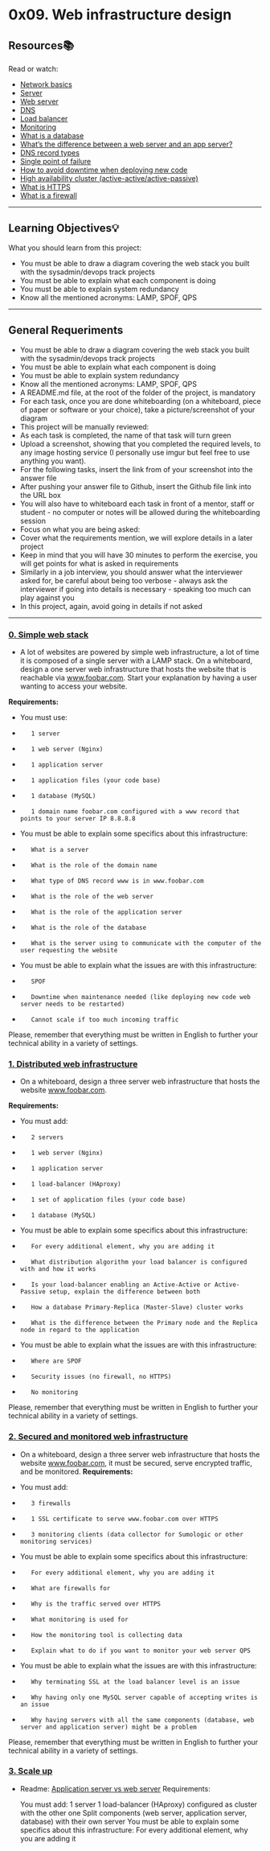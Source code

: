 # 0x09. Web infrastructure design

## Resources:books:
Read or watch:
* [Network basics](https://intranet.hbtn.io/rltoken/Sn9ZSSHjyEW5aRfKvNiZCg)
* [Server](https://intranet.hbtn.io/rltoken/83joH7-HzuV9gBNe16iTrA)
* [Web server](https://intranet.hbtn.io/rltoken/7moqhXcFOXP6zNMWdsjWjQ)
* [DNS](https://intranet.hbtn.io/rltoken/G0a1v98rwb2RHA8VHxo36A)
* [Load balancer](https://intranet.hbtn.io/rltoken/H6TVgGaqt13JhXKzJ2rVAA)
* [Monitoring](https://intranet.hbtn.io/rltoken/JY6524JCvX9dREoNgnQUFw)
* [What is a database](https://intranet.hbtn.io/rltoken/XLIOfzfuaxPQu39VQ0TLtw)
* [What’s the difference between a web server and an app server?](https://intranet.hbtn.io/rltoken/Nb8B47Y2D8SLqQMOKVoQyQ)
* [DNS record types](https://intranet.hbtn.io/rltoken/pSGVxlKznxONwGEHIXLSwA)
* [Single point of failure](https://intranet.hbtn.io/rltoken/wYpewVpIp9PSqqL27RPafg)
* [How to avoid downtime when deploying new code](https://intranet.hbtn.io/rltoken/Mlvynt0OgLQXrxjrC5Wlnw)
* [High availability cluster (active-active/active-passive)](https://intranet.hbtn.io/rltoken/POX3jE0S6TChQHSYQraYeQ)
* [What is HTTPS](https://intranet.hbtn.io/rltoken/N4BwU4wYDNW02kdzMiekFw)
* [What is a firewall](https://intranet.hbtn.io/rltoken/HrYI70d_nxUPZeufjUYzIw)

---
## Learning Objectives:bulb:
What you should learn from this project:

* You must be able to draw a diagram covering the web stack you built with the sysadmin/devops track projects
* You must be able to explain what each component is doing
* You must be able to explain system redundancy
* Know all the mentioned acronyms: LAMP, SPOF, QPS

---
## General Requeriments

*    You must be able to draw a diagram covering the web stack you built with the sysadmin/devops track projects
*    You must be able to explain what each component is doing
*    You must be able to explain system redundancy
*    Know all the mentioned acronyms: LAMP, SPOF, QPS
*    A README.md file, at the root of the folder of the project, is mandatory
*    For each task, once you are done whiteboarding (on a whiteboard, piece of paper or software or your choice), take a picture/screenshot of your diagram
*    This project will be manually reviewed:
*    As each task is completed, the name of that task will turn green
*    Upload a screenshot, showing that you completed the required levels, to any image hosting service (I personally use imgur but feel free to use anything you want).
*    For the following tasks, insert the link from of your screenshot into the answer file
*    After pushing your answer file to Github, insert the Github file link into the URL box
*    You will also have to whiteboard each task in front of a mentor, staff or student - no computer or notes will be allowed during the whiteboarding session
*    Focus on what you are being asked:
*    Cover what the requirements mention, we will explore details in a later project
*    Keep in mind that you will have 30 minutes to perform the exercise, you will get points for what is asked in requirements
*    Similarly in a job interview, you should answer what the interviewer asked for, be careful about being too verbose - always ask the interviewer if going into details is necessary - speaking too much can play against you
*    In this project, again, avoid going in details if not asked
---

### [0. Simple web stack](./0-simple_web_stack)
* A lot of websites are powered by simple web infrastructure, a lot of time it is composed of a single server with a LAMP stack.
On a whiteboard, design a one server web infrastructure that hosts the website that is reachable via www.foobar.com. Start your explanation by having a user wanting to access your website.

**Requirements:**

*    You must use:
*        1 server
*        1 web server (Nginx)
*        1 application server
*        1 application files (your code base)
*        1 database (MySQL)
*        1 domain name foobar.com configured with a www record that points to your server IP 8.8.8.8
*    You must be able to explain some specifics about this infrastructure:
*        What is a server
*        What is the role of the domain name
*        What type of DNS record www is in www.foobar.com
*        What is the role of the web server
*        What is the role of the application server
*        What is the role of the database
*        What is the server using to communicate with the computer of the user requesting the website
*    You must be able to explain what the issues are with this infrastructure:
*        SPOF
*        Downtime when maintenance needed (like deploying new code web server needs to be restarted)
*        Cannot scale if too much incoming traffic

Please, remember that everything must be written in English to further your technical ability in a variety of settings.

### [1. Distributed web infrastructure](./1-distributed_web_infrastructure)
* On a whiteboard, design a three server web infrastructure that hosts the website www.foobar.com.

**Requirements:**

*    You must add:
*        2 servers
*        1 web server (Nginx)
*        1 application server
*        1 load-balancer (HAproxy)
*        1 set of application files (your code base)
*        1 database (MySQL)
*    You must be able to explain some specifics about this infrastructure:
*        For every additional element, why you are adding it
*        What distribution algorithm your load balancer is configured with and how it works
*        Is your load-balancer enabling an Active-Active or Active-Passive setup, explain the difference between both
*        How a database Primary-Replica (Master-Slave) cluster works
*        What is the difference between the Primary node and the Replica node in regard to the application
*    You must be able to explain what the issues are with this infrastructure:
*        Where are SPOF
*        Security issues (no firewall, no HTTPS)
*        No monitoring

Please, remember that everything must be written in English to further your technical ability in a variety of settings.

### [2. Secured and monitored web infrastructure](./2-secured_and_monitored_web_infrastructure)
* On a whiteboard, design a three server web infrastructure that hosts the website www.foobar.com, it must be secured, serve encrypted traffic, and be monitored.
**Requirements:**

*    You must add:
*        3 firewalls
*        1 SSL certificate to serve www.foobar.com over HTTPS
*        3 monitoring clients (data collector for Sumologic or other monitoring services)
*    You must be able to explain some specifics about this infrastructure:
*        For every additional element, why you are adding it
*        What are firewalls for
*        Why is the traffic served over HTTPS
*        What monitoring is used for
*        How the monitoring tool is collecting data
*        Explain what to do if you want to monitor your web server QPS
*    You must be able to explain what the issues are with this infrastructure:
*        Why terminating SSL at the load balancer level is an issue
*        Why having only one MySQL server capable of accepting writes is an issue
*        Why having servers with all the same components (database, web server and application server) might be a problem

Please, remember that everything must be written in English to further your technical ability in a variety of settings.

### [3. Scale up](./3-scale_up)
* Readme: [Application server vs web server](https://www.nginx.com/resources/glossary/application-server-vs-web-server/)
Requirements:

    You must add:
        1 server
        1 load-balancer (HAproxy) configured as cluster with the other one
        Split components (web server, application server, database) with their own server
    You must be able to explain some specifics about this infrastructure:
        For every additional element, why you are adding it
